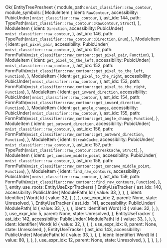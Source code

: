 Ok(
    EntityTreePresheet {
        module_path: `mnist_classifier::raw_contour`,
        module_symbols: [
            ModuleItem {
                ident: `RawContour`,
                accessibility: PubicUnder(
                    `mnist_classifier::raw_contour`,
                ),
                ast_idx: 144,
                path: TypePath(`mnist_classifier::raw_contour::RawContour`, `Struct`),
            },
            ModuleItem {
                ident: `Direction`,
                accessibility: PubicUnder(
                    `mnist_classifier::raw_contour`,
                ),
                ast_idx: 146,
                path: TypePath(`mnist_classifier::raw_contour::Direction`, `Enum`),
            },
            ModuleItem {
                ident: `get_pixel_pair`,
                accessibility: PubicUnder(
                    `mnist_classifier::raw_contour`,
                ),
                ast_idx: 151,
                path: FormPath(`mnist_classifier::raw_contour::get_pixel_pair`, `Function`),
            },
            ModuleItem {
                ident: `get_pixel_to_the_left`,
                accessibility: PubicUnder(
                    `mnist_classifier::raw_contour`,
                ),
                ast_idx: 152,
                path: FormPath(`mnist_classifier::raw_contour::get_pixel_to_the_left`, `Function`),
            },
            ModuleItem {
                ident: `get_pixel_to_the_right`,
                accessibility: PubicUnder(
                    `mnist_classifier::raw_contour`,
                ),
                ast_idx: 153,
                path: FormPath(`mnist_classifier::raw_contour::get_pixel_to_the_right`, `Function`),
            },
            ModuleItem {
                ident: `get_inward_direction`,
                accessibility: PubicUnder(
                    `mnist_classifier::raw_contour`,
                ),
                ast_idx: 154,
                path: FormPath(`mnist_classifier::raw_contour::get_inward_direction`, `Function`),
            },
            ModuleItem {
                ident: `get_angle_change`,
                accessibility: PubicUnder(
                    `mnist_classifier::raw_contour`,
                ),
                ast_idx: 155,
                path: FormPath(`mnist_classifier::raw_contour::get_angle_change`, `Function`),
            },
            ModuleItem {
                ident: `get_outward_direction`,
                accessibility: PubicUnder(
                    `mnist_classifier::raw_contour`,
                ),
                ast_idx: 156,
                path: FormPath(`mnist_classifier::raw_contour::get_outward_direction`, `Function`),
            },
            ModuleItem {
                ident: `StreakCache`,
                accessibility: PubicUnder(
                    `mnist_classifier::raw_contour`,
                ),
                ast_idx: 157,
                path: TypePath(`mnist_classifier::raw_contour::StreakCache`, `Struct`),
            },
            ModuleItem {
                ident: `get_concave_middle_point`,
                accessibility: PubicUnder(
                    `mnist_classifier::raw_contour`,
                ),
                ast_idx: 158,
                path: FormPath(`mnist_classifier::raw_contour::get_concave_middle_point`, `Function`),
            },
            ModuleItem {
                ident: `find_raw_contours`,
                accessibility: PubicUnder(
                    `mnist_classifier::raw_contour`,
                ),
                ast_idx: 159,
                path: FormPath(`mnist_classifier::raw_contour::find_raw_contours`, `Function`),
            },
        ],
        entity_use_roots: EntityUseExprTrackers(
            [
                EntityUseTracker {
                    ast_idx: 140,
                    accessibility: PublicUnder(
                        ModulePath(
                            Id {
                                value: 33,
                            },
                        ),
                    ),
                    ident: Identifier(
                        Word(
                            Id {
                                value: 32,
                            },
                        ),
                    ),
                    use_expr_idx: 2,
                    parent: None,
                    state: Unresolved,
                },
                EntityUseTracker {
                    ast_idx: 141,
                    accessibility: PublicUnder(
                        ModulePath(
                            Id {
                                value: 33,
                            },
                        ),
                    ),
                    ident: Identifier(
                        Word(
                            Id {
                                value: 32,
                            },
                        ),
                    ),
                    use_expr_idx: 5,
                    parent: None,
                    state: Unresolved,
                },
                EntityUseTracker {
                    ast_idx: 142,
                    accessibility: PublicUnder(
                        ModulePath(
                            Id {
                                value: 33,
                            },
                        ),
                    ),
                    ident: Identifier(
                        Word(
                            Id {
                                value: 32,
                            },
                        ),
                    ),
                    use_expr_idx: 8,
                    parent: None,
                    state: Unresolved,
                },
                EntityUseTracker {
                    ast_idx: 143,
                    accessibility: PublicUnder(
                        ModulePath(
                            Id {
                                value: 33,
                            },
                        ),
                    ),
                    ident: Identifier(
                        Word(
                            Id {
                                value: 80,
                            },
                        ),
                    ),
                    use_expr_idx: 12,
                    parent: None,
                    state: Unresolved,
                },
            ],
        ),
    },
)